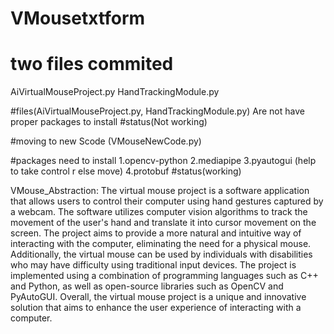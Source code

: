 # VMousetxtform
# two files commited
AiVirtualMouseProject.py
HandTrackingModule.py

#files(AiVirtualMouseProject.py, HandTrackingModule.py)
Are not have proper packages to install 
#status(Not working) 

#moving to new Scode (VMouseNewCode.py) 

#packages need to install
1.opencv-python
2.mediapipe
3.pyautogui (help to take control r else move)
4.protobuf
#status(working)


VMouse_Abstraction:
The virtual mouse project is a software
application that allows users to control
their computer using hand gestures 
captured by a webcam. The software 
utilizes computer vision algorithms to 
track the movement of the user's hand and
translate it into cursor movement on 
the screen. The project aims to provide 
a more natural and intuitive way of 
interacting with the computer, eliminating
 the need for a physical mouse. 
Additionally, the virtual mouse can be 
used by individuals with disabilities who 
may have difficulty using traditional 
input devices. The project is implemented 
using a combination of programming 
languages such as C++ and Python, as well 
as open-source libraries such as OpenCV 
and PyAutoGUI. Overall, the virtual mouse 
project is a unique and innovative 
solution that aims to enhance the user 
experience of interacting with a computer.
